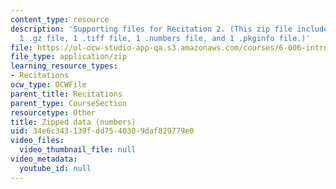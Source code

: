 ```yaml
---
content_type: resource
description: 'Supporting files for Recitation 2. (This zip file includes: 2 .jpg files,
  1 .gz file, 1 .tiff file, 1 .numbers file, and 1 .pkginfo file.)'
file: https://ol-ocw-studio-app-qa.s3.amazonaws.com/courses/6-006-introduction-to-algorithms-spring-2008/34e6c343139fdd7540309daf829779e0_recitation02_data.zip
file_type: application/zip
learning_resource_types:
- Recitations
ocw_type: OCWFile
parent_title: Recitations
parent_type: CourseSection
resourcetype: Other
title: Zipped data (numbers)
uid: 34e6c343-139f-dd75-4030-9daf829779e0
video_files:
  video_thumbnail_file: null
video_metadata:
  youtube_id: null
---
```

